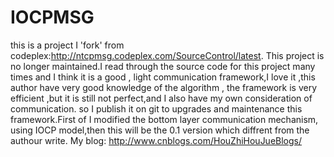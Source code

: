 IOCPMSG
=======
this is a project I 'fork' from codeplex:http://ntcpmsg.codeplex.com/SourceControl/latest.
This project is no longer maintained.I read through the source code for this project many times and I think it is a good ,
light communication framework,I love it ,this author have very good knowledge of the algorithm ,
the framework is very efficient ,but it is still not perfect,and I also have my own consideration of communication.
so I publish it on git to upgrades and maintenance this framework.First of I modified 
the bottom layer communication mechanism, using IOCP model,then this will be the 0.1 version which diffrent from the
authour write.
My blog: http://www.cnblogs.com/HouZhiHouJueBlogs/
